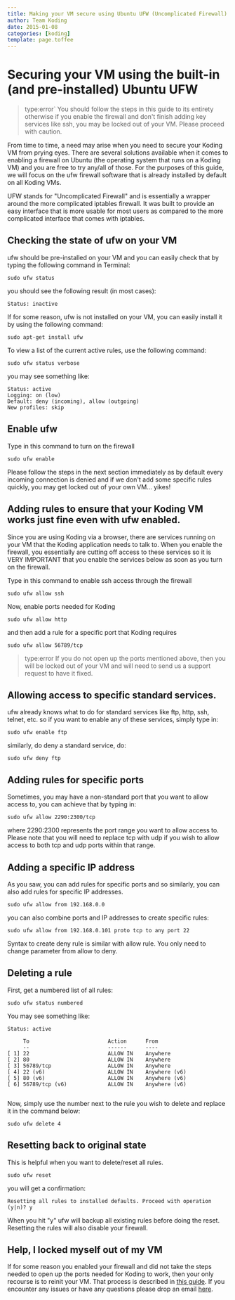 ```yaml
---
title: Making your VM secure using Ubuntu UFW (Uncomplicated Firewall)
author: Team Koding
date: 2015-01-08
categories: [koding]
template: page.toffee
---
```


# Securing your VM using the built-in (and pre-installed) Ubuntu UFW
> type:error`
> You should follow the steps in this guide to its entirety otherwise if you enable the firewall and don't finish
adding key services like ssh, you may be locked out of your VM. Please proceed with caution.

From time to time, a need may arise when you need to secure your Koding VM from prying eyes. There are several solutions
available when it comes to enabling a firewall on Ubuntu (the operating system that runs on a Koding VM) and you are free
to try any/all of those. For the purposes of this guide, we will focus on the ufw firewall software that is already
installed by default on all Koding VMs.

UFW stands for "Uncomplicated Firewall" and is essentially a wrapper around the more complicated iptables firewall. It 
was built to provide an easy interface that is more usable for most users as compared to the more complicated interface that
comes with iptables.

## Checking the state of ufw on your VM
ufw should be pre-installed on your VM and you can easily check that by typing the following command in Terminal:
```
sudo ufw status
```
you should see the following result (in most cases):
```
Status: inactive
```
If for some reason, ufw is not installed on your VM, you can easily install it by using the following command:
```
sudo apt-get install ufw
```

To view a list of the current active rules, use the following command:
```
sudo ufw status verbose
```
you may see something like:
```
Status: active
Logging: on (low)
Default: deny (incoming), allow (outgoing)
New profiles: skip
```

## Enable ufw
Type in this command to turn on the firewall
```
sudo ufw enable
```
Please follow the steps in the next section immediately as by default every incoming connection is denied and
if we don't add some specific rules quickly, you may get locked out of your own VM... yikes!

## Adding rules to ensure that your Koding VM works just fine even with ufw enabled.
Since you are using Koding via a browser, there are services running on your VM that the Koding application
needs to talk to. When you enable the firewall, you essentially are cutting off access to these services so 
it is VERY IMPORTANT that you enable the services below as soon as you turn on the firewall.

Type in this command to enable ssh access through the firewall
```
sudo ufw allow ssh

```

Now, enable ports needed for Koding
```
sudo ufw allow http
```

and then add a rule for a specific port that Koding requires
```
sudo ufw allow 56789/tcp
```
> type:error
> If you do not open up the ports mentioned above, then you will be locked out of your VM and will need to send us a support request to have it fixed.

## Allowing access to specific standard services.
ufw already knows what to do for standard services like ftp, http, ssh, telnet, etc. so if you want to enable
any of these services, simply type in:
```
sudo ufw enable ftp
```

similarly, do deny a standard service, do:
```
sudo ufw deny ftp
```

## Adding rules for specific ports
Sometimes, you may have a non-standard port that you want to allow access to, you can achieve that by typing in:
```
sudo ufw allow 2290:2300/tcp
```
where 2290:2300 represents the port range you want to allow access to. Please note that you will need to replace
tcp with udp if you wish to allow access to both tcp and udp ports within that range.

## Adding a specific IP address
As you saw, you can add rules for specific ports and so similarly, you can also add rules for specific IP addresses.
```
sudo ufw allow from 192.168.0.0
```

you can also combine ports and IP addresses to create specific rules:
```
sudo ufw allow from 192.168.0.101 proto tcp to any port 22
```
Syntax to create deny rule is similar with allow rule. You only need to change parameter from allow to deny.

## Deleting a rule
First, get a numbered list of all rules:
```
sudo ufw status numbered
```
You may see something like:
```
Status: active
 
     To                         Action      From
     --                         ------      ----
[ 1] 22                         ALLOW IN    Anywhere
[ 2] 80                         ALLOW IN    Anywhere
[ 3] 56789/tcp                  ALLOW IN    Anywhere
[ 4] 22 (v6)                    ALLOW IN    Anywhere (v6)
[ 5] 80 (v6)                    ALLOW IN    Anywhere (v6)
[ 6] 56789/tcp (v6)             ALLOW IN    Anywhere (v6)
 
```
Now, simply use the number next to the rule you wish to delete and replace it in the command below:
```
sudo ufw delete 4
```

## Resetting back to original state
This is helpful when you want to delete/reset all rules.
```
sudo ufw reset
```
you will get a confirmation:
```
Resetting all rules to installed defaults. Proceed with operation (y|n)? y
```
When you hit "y" ufw will backup all existing rules before doing the reset. Resetting the rules will also disable your firewall. 

## Help, I locked myself out of my VM
If for some reason you enabled your firewall and did not take the steps needed to open up the ports needed for Koding to work, then
your only recourse is to reinit your VM. That process is described in [this guide](http://learn.koding.com/faq/vm-reinit/). If you 
encounter any issues or have any questions please drop an email [here](mailto:support@koding.com).
